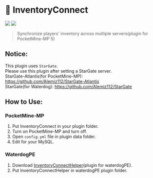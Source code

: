 # 👜 InventoryConnect
[![](https://poggit.pmmp.io/shield.state/InventoryConnect)](https://poggit.pmmp.io/p/InventoryConnect)
<a href="https://poggit.pmmp.io/p/InventoryConnect"><img src="https://poggit.pmmp.io/shield.state/InventoryConnect"></a>

> Synchronize players' inventory across multiple servers(plugin for PocketMine-MP 5)



## Notice:
This plugin uses `StarGate`.<br>
Please use this plugin after setting a StarGate server.<br>
StarGate-Atlantis(for PocketMine-MP): https://github.com/Alemiz112/StarGate-Atlantis<br>
StarGate(for Waterdog): https://github.com/Alemiz112/StarGate

## How to Use:
### PocketMine-MP
1. Put InventoryConnect in your plugin folder.
2. Turn on PocketMine-MP and turn off.
3. Open `config.yml` file in plugin data folder.
4. Edit for your MySQL.
### WaterdogPE
1. Download [InventoryConnectHelper](https://github.com/jjwon419/InventoryConnectHelper)(plugin for waterdogPE).
2. Put InventoryConnectHelper in waterdogPE plugin folder.


